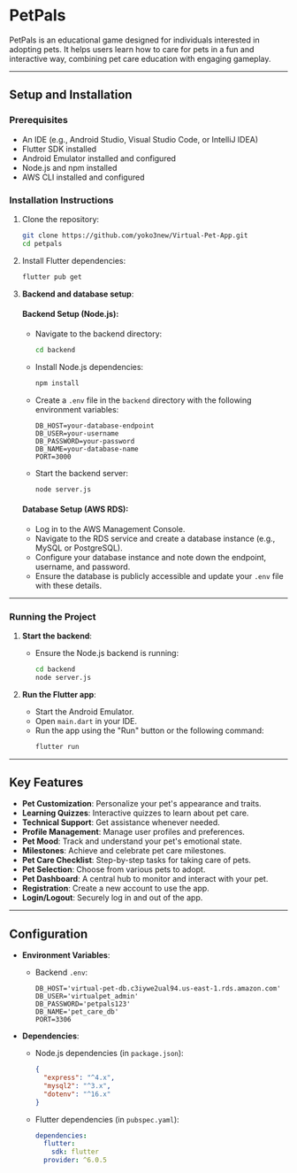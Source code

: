 # PetPals

PetPals is an educational game designed for individuals interested in adopting pets. It helps users learn how to care for pets in a fun and interactive way, combining pet care education with engaging gameplay.

---

## Setup and Installation

### Prerequisites
- An IDE (e.g., Android Studio, Visual Studio Code, or IntelliJ IDEA)
- Flutter SDK installed
- Android Emulator installed and configured
- Node.js and npm installed
- AWS CLI installed and configured

### Installation Instructions
1. Clone the repository:
   ```bash
   git clone https://github.com/yoko3new/Virtual-Pet-App.git
   cd petpals
   ```
2. Install Flutter dependencies:
   ```bash
   flutter pub get
   ```
3. **Backend and database setup**:
   
   #### Backend Setup (Node.js):
   - Navigate to the backend directory:
     ```bash
     cd backend
     ```
   - Install Node.js dependencies:
     ```bash
     npm install
     ```
   - Create a `.env` file in the `backend` directory with the following environment variables:
     ```env
     DB_HOST=your-database-endpoint
     DB_USER=your-username
     DB_PASSWORD=your-password
     DB_NAME=your-database-name
     PORT=3000
     ```
   - Start the backend server:
     ```bash
     node server.js
     ```

   #### Database Setup (AWS RDS):
   - Log in to the AWS Management Console.
   - Navigate to the RDS service and create a database instance (e.g., MySQL or PostgreSQL).
   - Configure your database instance and note down the endpoint, username, and password.
   - Ensure the database is publicly accessible and update your `.env` file with these details.

---

### Running the Project
1. **Start the backend**:
   - Ensure the Node.js backend is running:
     ```bash
     cd backend
     node server.js
     ```

2. **Run the Flutter app**:
   - Start the Android Emulator.
   - Open `main.dart` in your IDE.
   - Run the app using the "Run" button or the following command:
     ```bash
     flutter run
     ```

---

## Key Features
- **Pet Customization**: Personalize your pet's appearance and traits.
- **Learning Quizzes**: Interactive quizzes to learn about pet care.
- **Technical Support**: Get assistance whenever needed.
- **Profile Management**: Manage user profiles and preferences.
- **Pet Mood**: Track and understand your pet's emotional state.
- **Milestones**: Achieve and celebrate pet care milestones.
- **Pet Care Checklist**: Step-by-step tasks for taking care of pets.
- **Pet Selection**: Choose from various pets to adopt.
- **Pet Dashboard**: A central hub to monitor and interact with your pet.
- **Registration**: Create a new account to use the app.
- **Login/Logout**: Securely log in and out of the app.

---

## Configuration
- **Environment Variables**:
  - Backend `.env`:
    ```env
    DB_HOST='virtual-pet-db.c3iywe2ual94.us-east-1.rds.amazon.com'
    DB_USER='virtualpet_admin'
    DB_PASSWORD='petpals123'
    DB_NAME='pet_care_db'
    PORT=3306
    ```
  
- **Dependencies**:
  - Node.js dependencies (in `package.json`):
    ```json
    {
      "express": "^4.x",
      "mysql2": "^3.x",
      "dotenv": "^16.x"
    }
    ```
  - Flutter dependencies (in `pubspec.yaml`):
    ```yaml
    dependencies:
      flutter:
        sdk: flutter
      provider: ^6.0.5
    ```
